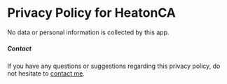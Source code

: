 # Privacy Policy for HeatonCA

No data or personal information is collected by this app.

##### Contact

If you have any questions or suggestions regarding this privacy policy, do not hesitate to [contact me](jeff@jeffheaton.com).